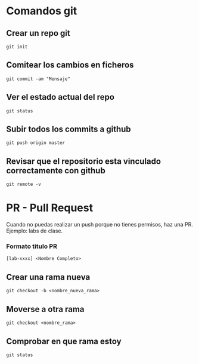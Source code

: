 # Comandos git

## Crear un repo git    
    git init
## Comitear los cambios en ficheros
    git commit -am "Mensaje"
## Ver el estado actual del repo
    git status
## Subir todos los commits a github
    git push origin master
## Revisar que el repositorio esta vinculado correctamente con github
    git remote -v

# PR - Pull Request

Cuando no puedas realizar un push porque no tienes permisos, haz una PR.
Ejemplo: labs de clase.

### Formato titulo PR
`[lab-xxxx] <Nombre Completo>`


## Crear una rama nueva
    git checkout -b <nombre_nueva_rama>

## Moverse a otra rama 
    git checkout <nombre_rama>

## Comprobar en que rama estoy
    git status

